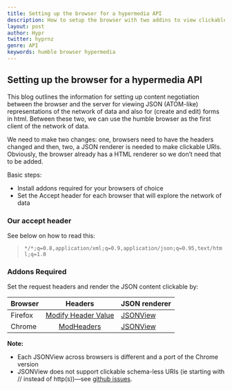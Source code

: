 ```yaml
---
title: Setting up the browser for a hypermedia API
description: How to setup the browser with two addins to view clickable `application/json` in Chrome and Firefox
layout: post
author: Hypr
twitter: hyprnz
genre: API
keywords: humble browser hypermedia
---
```


## Setting up the browser for a hypermedia API

This blog outlines the information for setting up content negotiation between the browser and the server for viewing JSON (ATOM-like) representations of the network of data and also for (create and edit) forms in html. Between these two, we can use the humble browser as the first client of the network of data. 

We need to make two changes: one, browsers need to have the headers changed and then, two, a JSON renderer is needed to make clickable URIs. Obviously, the browser already has a HTML renderer so we don’t need that to be added. 

Basic steps:

* Install addons required for your browsers of choice
* Set the Accept header for each browser that will explore the network of data

### Our accept header

See below on how to read this:

> `*/*;q=0.8,application/xml;q=0.9,application/json;q=0.95,text/html;q=1.0`

### Addons Required

Set the request headers and render the JSON content clickable by:

Browser  | Headers     | JSON renderer 
-------- |:-----------:| -------------
Firefox  | [Modify Header Value](https://addons.mozilla.org/en-US/firefox/addon/modify-header-value/) | [JSONView](https://addons.mozilla.org/en-us/firefox/addon/jsonview/) 
Chrome   | [ModHeaders](https://chrome.google.com/webstore/detail/modheader/idgpnmonknjnojddfkpgkljpfnnfcklj?hl=en)  |   [JSONView](https://chrome.google.com/webstore/detail/jsonview/chklaanhfefbnpoihckbnefhakgolnmc?hl=en)   


**Note:**

* Each JSONView across browsers is different and a port of the Chrome version
* JSONView does not support clickable schema-less URIs (ie starting with // instead of http(s))—see [github issues](https://github.com/bhollis/jsonview/issues/124).